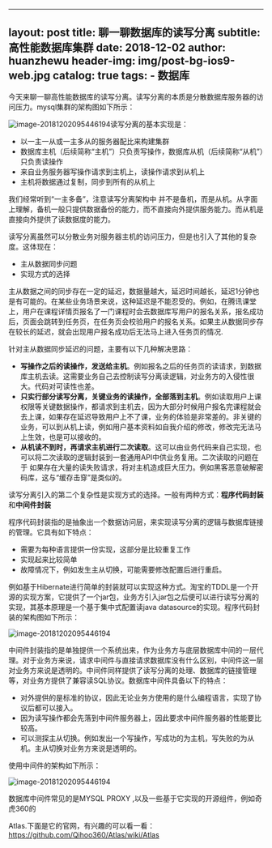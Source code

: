 
---
layout:     post
title:      聊一聊数据库的读写分离
subtitle:   高性能数据库集群
date:       2018-12-02
author:     huanzhewu
header-img: img/post-bg-ios9-web.jpg
catalog: true
tags:
    - 数据库
---



今天来聊一聊高性能数据库的读写分离。读写分离的本质是分散数据库服务器的访问压力。mysql集群的架构图如下所示：

![image-20181202095446194](http://pj05m6t8l.bkt.clouddn.com/3_0.png)读写分离的基本实现是：

- 以一主一从或一主多从的服务器配比来构建集群
- 数据库主机（后续简称“主机”）只负责写操作，数据库从机（后续简称“从机”）只负责读操作
- 来自业务服务器写操作请求到主机上，读操作请求到从机上
- 主机将数据通过复制，同步到所有的从机上

我们经常听到“一主多备”，注意读写分离架构中 并不是备机，而是从机。从字面上理解，备机一般只提供数据备份的能力，而不直接向外提供服务能力。而从机是直接向外提供了读数据度的能力。

读写分离虽然可以分散业务对服务器主机的访问压力，但是也引入了其他的复杂度。这体现在：

- 主从数据同步问题
- 实现方式的选择

主从数据之间的同步存在一定的延迟，数据量越大，延迟时间越长，延迟1分钟也是有可能的。在某些业务场景来说，这种延迟是不能忍受的。例如，在腾讯课堂上，用户在课程详情页报名了一门课程时会去数据库写用户的报名关系，报名成功后，页面会跳转到任务页，在任务页会校验用户的报名关系。如果主从数据同步存在较长的延迟，就会出现用户报名成功后无法马上进入任务页的情况.

针对主从数据同步延迟的问题，主要有以下几种解决思路：

- **写操作之后的读操作，发送给主机**。例如报名之后的任务页的读请求，到数据库主机去读。这需要业务自己去控制读写分离读逻辑，对业务方的入侵性很大。代码对可读性也差。
- **只实行部分读写分离，关键业务的读操作，全部落到主机**。例如读取用户上课权限等关键数据操作，都请求到主机去，因为大部分时候用户报名完课程就会去上课，如果存在延迟导致用户上不了课，业务的体验是非常差的。非关键的业务，可以到从机上读，例如用户基本资料如自我介绍的修改，修改完无法马上生效，也是可以接收的。
- **从机读不到时，再请求主机进行二次读取**。这可以由业务代码来自己实现，也可以将二次读取的逻辑封装到一套通用API中供业务复用。二次读取的问题在于 如果存在大量的读失败请求，将对主机造成巨大压力。例如黑客恶意破解密码库，这与“缓存击穿”是类似的。

读写分离引入的第二个复杂性是实现方式的选择。一般有两种方式：**程序代码封装**和**中间件封装**

程序代码封装指的是抽象出一个数据访问层，来实现读写分离的逻辑与数据库链接的管理。它具有如下特点：

- 需要为每种语言提供一份实现，这部分是比较重复工作
- 实现起来比较简单
- 故障情况下，例如发生主从切换，可能需要修改配置后进行重启。

例如基于Hibernate进行简单的封装就可以实现这种方式。淘宝的TDDL是一个开源的实现方案，它提供了一个jar包，业务方引入jar包之后便可以进行读写分离的实现，其基本原理是一个基于集中式配置读java datasource的实现。程序代码封装的架构图如下所示：

![image-20181202095446194](http://pj05m6t8l.bkt.clouddn.com/3_1.png)



中间件封装指的是单独提供一个系统出来，作为业务方与底层数据库中间的一层代理。对于业务方来说，请求中间件与直接请求数据库没有什么区别，中间件这一层对业务方来说是透明的。中间件同样提供了读写分离的处理、数据库的链接管理等，对业务方提供了兼容读SQL协议。数据库中间件具备以下的特点：

- 对外提供的是标准的协议，因此无论业务方使用的是什么编程语言，实现了协议后都可以接入。
- 因为读写操作都会先落到中间件服务器上，因此要求中间件服务器的性能要比较高。
- 可以测探主从切换。例如发出一个写操作，写成功的为主机，写失败的为从机。主从切换对业务方来说是透明的。

使用中间件的架构如下所示：

![image-20181202095446194](http://pj05m6t8l.bkt.clouddn.com/3_2.png)



数据库中间件常见的是MYSQL PROXY ,以及一些基于它实现的开源组件，例如奇虎360的

Atlas.下面是它的官网，有兴趣的可以看一看：https://github.com/Qihoo360/Atlas/wiki/Atlas

